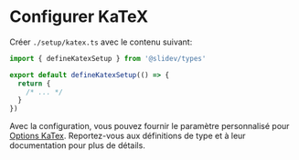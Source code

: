 # Configurer KaTeX

<Environment type="node" />

Créer `./setup/katex.ts` avec le contenu suivant:

```ts
import { defineKatexSetup } from '@slidev/types'

export default defineKatexSetup(() => {
  return {
    /* ... */
  }
})
```

Avec la configuration, vous pouvez fournir le paramètre personnalisé pour [Options KaTex](https://katex.org/docs/options.html). Reportez-vous aux définitions de type et à leur documentation pour plus de détails.
